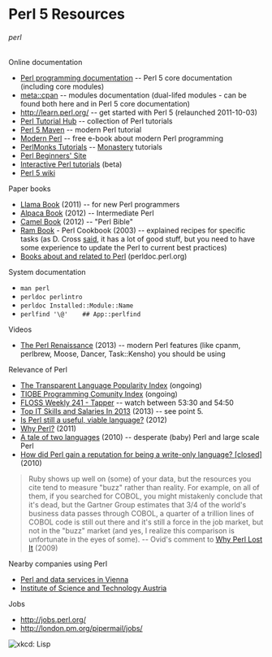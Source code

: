 # Perl 5 Resources
###### perl

Online documentation

* [Perl programming documentation](http://perldoc.perl.org/) -- Perl 5 core documentation (including core modules)
* [meta::cpan](https://metacpan.org/) -- modules documentation (dual-lifed modules - can be found both here and in Perl 5 core documentation)
* <http://learn.perl.org/> -- get started with Perl 5 (relaunched 2011-10-03)
* [Perl Tutorial Hub](http://perl-tutorial.org/) -- collection of Perl tutorials
* [Perl 5 Maven](http://perl5maven.com/) -- modern Perl tutorial
* [Modern Perl](http://modernperlbooks.com/books/modern_perl/) -- free e-book about modern Perl programming
* [PerlMonks Tutorials](http://perlmonks.org/?node=Tutorials) -- [Monastery](https://en.wikipedia.org/wiki/Perl_Monks) tutorials
* [Perl Beginners' Site]([http://perl-begin.org/)
* [Interactive Perl tutorials](http://perltuts.com/) (beta)
* [Perl 5 wiki](https://www.socialtext.net/perl5/index.cgi)

Paper books

* [Llama Book](https://en.wikipedia.org/wiki/Llama_book) (2011) -- for new Perl programmers
* [Alpaca Book](http://shop.oreilly.com/product/0636920012689.do) (2012) -- Intermediate Perl
* [Camel Book](http://shop.oreilly.com/product/9780596004927.do) (2012) -- "Perl Bible"
* [Ram Book](http://shop.oreilly.com/product/9781565922433.do) - Perl Cookbook (2003) -- explained recipes for specific tasks (as D. Cross [said](http://perlhacks.com/2013/02/perl-books-2/), it has a lot of good stuff, but you need to have some experience to update the Perl to current best practices)
* [Books about and related to Perl](http://perldoc.perl.org/perlbook.html) (perldoc.perl.org)

System documentation

* `man perl`
* `perldoc perlintro`
* `perldoc Installed::Module::Name`
* `perlfind '\@'    ## App::perlfind`

Videos

* [The Perl Renaissance](http://mirror.linux.org.au/linux.conf.au/2013/mp4/The_Perl_Renaissance.mp4) (2013) -- modern Perl features (like cpanm, perlbrew, Moose, Dancer, Task::Kensho) you should be using
    
Relevance of Perl

* [The Transparent Language Popularity Index](http://lang-index.sourceforge.net/) (ongoing)
* [TIOBE Programming Comunity Index](http://www.tiobe.com/index.php/content/paperinfo/tpci/index.html) (ongoing)
* [FLOSS Weekly 241 - Tapper](http://twit.tv/show/floss-weekly/241) -- watch between 53:30 and 54:50
* [Top IT Skills and Salaries In 2013](http://www.jiansnet.com/topic/24694/Top-IT-Skills-and-Salaries) (2013) -- see point 5.
* [Is Perl still a useful, viable language?](http://programmers.stackexchange.com/questions/115851/is-perl-still-a-useful-viable-language) (2012)
* [Why Perl?](http://jjnapiorkowski.typepad.com/modern-perl/2011/10/why-perl.html) (2011)
* [A tale of two languages](http://www.bofh.org.uk/2010/07/25/a-tale-of-two-languages) (2010) -- desperate (baby) Perl and large scale Perl
* [How did Perl gain a reputation for being a write-only language? [closed]](http://stackoverflow.com/questions/2702728/how-did-perl-gain-a-reputation-for-being-a-write-only-language) (2010)

> Ruby shows up well on (some) of your data, but the resources you cite tend to measure "buzz" rather than reality. For example, on all of them, if you searched for COBOL, you might mistakenly conclude that it's dead, but the Gartner Group estimates that 3/4 of the world's business data passes through COBOL, a quarter of a trillion lines of COBOL code is still out there and it's still a force in the job market, but not in the "buzz" market (and yes, I realize this comparison is unfortunate in the eyes of some). -- Ovid's comment to [Why Perl Lost It](http://martin.drashkov.com/2009/11/why-perl-lost-it.html) (2009)

Nearby companies using Perl

* [Perl and data services in Vienna](http://perlservices.at/)
* [Institute of Science and Technology Austria](http://ist.ac.at/)

Jobs

* <http://jobs.perl.org/>
* <http://london.pm.org/pipermail/jobs/>

![xkcd: Lisp](http://imgs.xkcd.com/comics/lisp.jpg "http://xkcd.com/224/")
